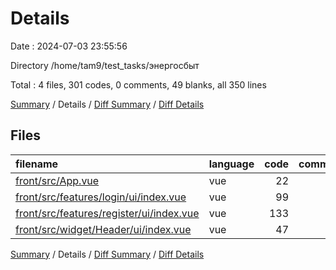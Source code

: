 # Details

Date : 2024-07-03 23:55:56

Directory /home/tam9/test_tasks/энергосбыт

Total : 4 files,  301 codes, 0 comments, 49 blanks, all 350 lines

[Summary](results.md) / Details / [Diff Summary](diff.md) / [Diff Details](diff-details.md)

## Files
| filename | language | code | comment | blank | total |
| :--- | :--- | ---: | ---: | ---: | ---: |
| [front/src/App.vue](/front/src/App.vue) | vue | 22 | 0 | 4 | 26 |
| [front/src/features/login/ui/index.vue](/front/src/features/login/ui/index.vue) | vue | 99 | 0 | 19 | 118 |
| [front/src/features/register/ui/index.vue](/front/src/features/register/ui/index.vue) | vue | 133 | 0 | 21 | 154 |
| [front/src/widget/Header/ui/index.vue](/front/src/widget/Header/ui/index.vue) | vue | 47 | 0 | 5 | 52 |

[Summary](results.md) / Details / [Diff Summary](diff.md) / [Diff Details](diff-details.md)